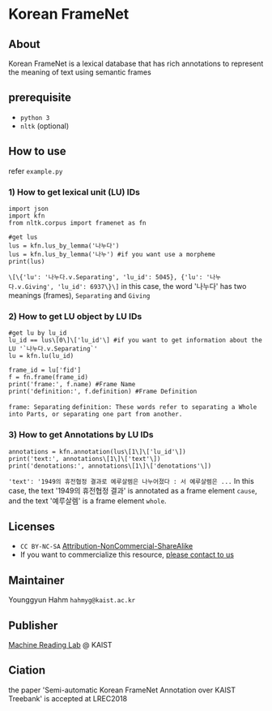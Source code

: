 # Korean FrameNet

## About

Korean FrameNet is a lexical database that has rich annotations to represent the meaning of text using semantic frames

## prerequisite
* `python 3`
* `nltk` (optional)

## How to use
refer `example.py`

### 1) How to get lexical unit (LU) IDs
```
import json
import kfn
from nltk.corpus import framenet as fn

#get lus
lus = kfn.lus_by_lemma('나누다')
lus = kfn.lus_by_lemma('나누') #if you want use a morpheme
print(lus)
```
`\[\{'lu': '나누다.v.Separating', 'lu_id': 5045}, {'lu': '나누다.v.Giving', 'lu_id': 6937\}\]`
in this case, the word '나누다' has two meanings (frames), `Separating` and `Giving`

### 2) How to get LU object by LU IDs
```
#get lu by lu_id
lu_id == lus\[0\]\['lu_id'\] #if you want to get information about the LU '`나누다.v.Separating`'
lu = kfn.lu(lu_id)

frame_id = lu['fid']
f = fn.frame(frame_id)
print('frame:', f.name) #Frame Name
print('definition:', f.definition) #Frame Definition
```
`frame: Separating`
`definition: These words refer to separating a Whole into Parts, or separating one part from another.`

### 3) How to get Annotations by LU IDs
```
annotations = kfn.annotation(lus\[1\]\['lu_id'\])
print('text:', annotations\[1\]\['text'\])
print('denotations:', annotations\[1\]\['denotations'\])
```
`'text': '1949의 휴전협정 결과로 예루살렘은 나누어졌다 : 서 예루살렘은 ...`
In this case, the text '1949의 휴전협정 결과' is annotated as a frame element `cause`, and the text '예루살렘' is a frame element `whole`.

## Licenses
* `CC BY-NC-SA` [Attribution-NonCommercial-ShareAlike](https://creativecommons.org/licenses/by-nc-sa/2.0/)
* If you want to commercialize this resource, [please contact to us](http://mrlab.kaist.ac.kr/contact)

## Maintainer
Younggyun Hahm `hahmyg@kaist.ac.kr`

## Publisher
[Machine Reading Lab](http://mrlab.kaist.ac.kr/) @ KAIST

## Ciation
the paper 'Semi-automatic Korean FrameNet Annotation over KAIST Treebank' is accepted at LREC2018
